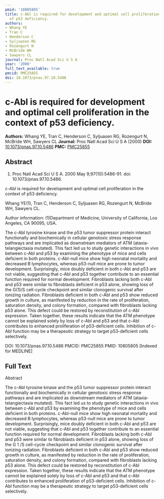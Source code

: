 ```yaml
---
pmid: '10805805'
title: c-Abl is required for development and optimal cell proliferation in the context
  of p53 deficiency.
authors:
- Whang YE
- Tran C
- Henderson C
- Syljuasen RG
- Rozengurt N
- McBride WH
- Sawyers CL
journal: Proc Natl Acad Sci U S A
year: '2000'
full_text_available: true
pmcid: PMC25855
doi: 10.1073/pnas.97.10.5486
---
```


# c-Abl is required for development and optimal cell proliferation in the context of p53 deficiency.
**Authors:** Whang YE, Tran C, Henderson C, Syljuasen RG, Rozengurt N, McBride WH, Sawyers CL
**Journal:** Proc Natl Acad Sci U S A (2000)
**DOI:** [10.1073/pnas.97.10.5486](https://doi.org/10.1073/pnas.97.10.5486)
**PMC:** [PMC25855](https://www.ncbi.nlm.nih.gov/pmc/articles/PMC25855/)

## Abstract

1. Proc Natl Acad Sci U S A. 2000 May 9;97(10):5486-91. doi: 
10.1073/pnas.97.10.5486.

c-Abl is required for development and optimal cell proliferation in the context 
of p53 deficiency.

Whang YE(1), Tran C, Henderson C, Syljuasen RG, Rozengurt N, McBride WH, Sawyers 
CL.

Author information:
(1)Department of Medicine, University of California, Los Angeles, CA 90095, USA.

The c-Abl tyrosine kinase and the p53 tumor suppressor protein interact 
functionally and biochemically in cellular genotoxic stress response pathways 
and are implicated as downstream mediators of ATM (ataxia-telangiectasia 
mutated). This fact led us to study genetic interactions in vivo between c-Abl 
and p53 by examining the phenotype of mice and cells deficient in both proteins. 
c-Abl-null mice show high neonatal mortality and decreased B lymphocytes, 
whereas p53-null mice are prone to tumor development. Surprisingly, mice doubly 
deficient in both c-Abl and p53 are not viable, suggesting that c-Abl and p53 
together contribute to an essential function required for normal development. 
Fibroblasts lacking both c-Abl and p53 were similar to fibroblasts deficient in 
p53 alone, showing loss of the G(1)/S cell-cycle checkpoint and similar 
clonogenic survival after ionizing radiation. Fibroblasts deficient in both 
c-Abl and p53 show reduced growth in culture, as manifested by reduction in the 
rate of proliferation, saturation density, and colony formation, compared with 
fibroblasts lacking p53 alone. This defect could be restored by reconstitution 
of c-Abl expression. Taken together, these results indicate that the ATM 
phenotype cannot be explained solely by loss of c-Abl and p53 and that c-Abl 
contributes to enhanced proliferation of p53-deficient cells. Inhibition of 
c-Abl function may be a therapeutic strategy to target p53-deficient cells 
selectively.

DOI: 10.1073/pnas.97.10.5486
PMCID: PMC25855
PMID: 10805805 [Indexed for MEDLINE]

## Full Text

Abstract

The c-Abl tyrosine kinase and the p53 tumor suppressor protein interact functionally and biochemically in cellular genotoxic stress response pathways and are implicated as downstream mediators of ATM (ataxia-telangiectasia mutated). This fact led us to study genetic interactions in vivo between c-Abl and p53 by examining the phenotype of mice and cells deficient in both proteins. c-Abl-null mice show high neonatal mortality and decreased B lymphocytes, whereas p53-null mice are prone to tumor development. Surprisingly, mice doubly deficient in both c-Abl and p53 are not viable, suggesting that c-Abl and p53 together contribute to an essential function required for normal development. Fibroblasts lacking both c-Abl and p53 were similar to fibroblasts deficient in p53 alone, showing loss of the G 1 /S cell-cycle checkpoint and similar clonogenic survival after ionizing radiation. Fibroblasts deficient in both c-Abl and p53 show reduced growth in culture, as manifested by reduction in the rate of proliferation, saturation density, and colony formation, compared with fibroblasts lacking p53 alone. This defect could be restored by reconstitution of c-Abl expression. Taken together, these results indicate that the ATM phenotype cannot be explained solely by loss of c-Abl and p53 and that c-Abl contributes to enhanced proliferation of p53-deficient cells. Inhibition of c-Abl function may be a therapeutic strategy to target p53-deficient cells selectively.
